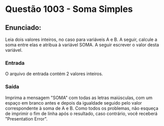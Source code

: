 ﻿# Questão 1003 - Soma Simples
## Enunciado:
Leia dois valores inteiros, no caso para variáveis A e B. A seguir,
calcule a soma entre elas e atribua à variável SOMA. A seguir escrever o valor desta variável.

### Entrada
O arquivo de entrada contém 2 valores inteiros.

### Saída
Imprima a mensagem "SOMA" com todas as letras maiúsculas, com um espaço em 
branco antes e depois da igualdade seguido pelo valor correspondente à soma de A e B.
Como todos os problemas, não esqueça de imprimir o fim de linha após o resultado, caso contrário, 
você receberá "Presentation Error".